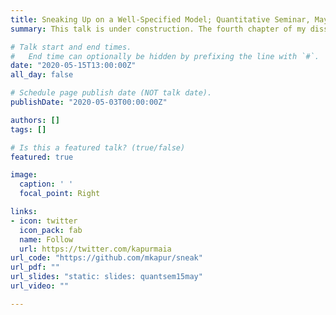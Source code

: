 ```yaml
---
title: Sneaking Up on a Well-Specified Model; Quantitative Seminar, May 15, 2020
summary: This talk is under construction. The fourth chapter of my disseration, 1 year after presenting the project proposal at Think Tank. The code is still private as we are nearing submission for peer-preview.

# Talk start and end times.
#   End time can optionally be hidden by prefixing the line with `#`.
date: "2020-05-15T13:00:00Z"
all_day: false

# Schedule page publish date (NOT talk date).
publishDate: "2020-05-03T00:00:00Z"

authors: []
tags: []

# Is this a featured talk? (true/false)
featured: true

image:
  caption: ' '
  focal_point: Right

links:
- icon: twitter
  icon_pack: fab
  name: Follow
  url: https://twitter.com/kapurmaia
url_code: "https://github.com/mkapur/sneak"
url_pdf: ""
url_slides: "static: slides: quantsem15may"
url_video: ""

---
```



